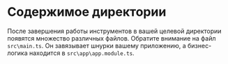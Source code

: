 # Содержимое директории

После завершения работы инструментов в вашей целевой директории появятся множество различных файлов. Обратите внимание на файл `src\main.ts`. Он завязывает шнурки вашему приложению, а бизнес-логика находится в `src\app\app.module.ts`.


